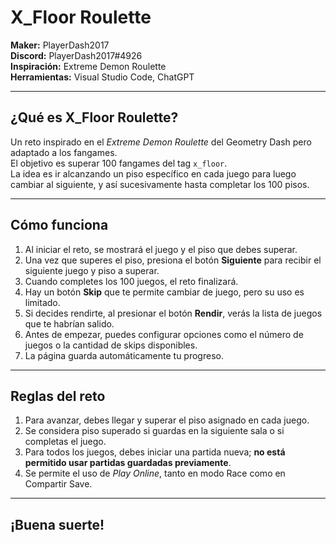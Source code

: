 # X_Floor Roulette

**Maker:** PlayerDash2017  
**Discord:** PlayerDash2017#4926  
**Inspiración:** Extreme Demon Roulette  
**Herramientas:** Visual Studio Code, ChatGPT  

---

## ¿Qué es X_Floor Roulette?

Un reto inspirado en el *Extreme Demon Roulette* del Geometry Dash pero adaptado a los fangames.  
El objetivo es superar 100 fangames del tag `x_floor`.  
La idea es ir alcanzando un piso específico en cada juego para luego cambiar al siguiente, y así sucesivamente hasta completar los 100 pisos.

---

## Cómo funciona

1. Al iniciar el reto, se mostrará el juego y el piso que debes superar.  
2. Una vez que superes el piso, presiona el botón **Siguiente** para recibir el siguiente juego y piso a superar.  
3. Cuando completes los 100 juegos, el reto finalizará.  
4. Hay un botón **Skip** que te permite cambiar de juego, pero su uso es limitado.  
5. Si decides rendirte, al presionar el botón **Rendir**, verás la lista de juegos que te habrían salido.  
6. Antes de empezar, puedes configurar opciones como el número de juegos o la cantidad de skips disponibles.  
7. La página guarda automáticamente tu progreso.

---

## Reglas del reto

1. Para avanzar, debes llegar y superar el piso asignado en cada juego.  
2. Se considera piso superado si guardas en la siguiente sala o si completas el juego.  
3. Para todos los juegos, debes iniciar una partida nueva; **no está permitido usar partidas guardadas previamente**.  
4. Se permite el uso de *Play Online*, tanto en modo Race como en Compartir Save.

---

## ¡Buena suerte!
